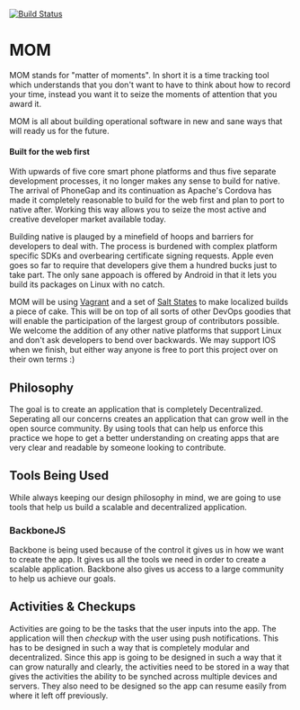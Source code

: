 [![Build Status](https://travis-ci.org/openops/mom.svg?branch=master)](https://travis-ci.org/openops/mom)

MOM
===

MOM stands for "matter of moments". In short it is a time tracking tool which
understands that you don't want to have to think about how to record your time,
instead you want it to seize the moments of attention that you award it.

MOM is all about building operational software in new and sane ways that will
ready us for the future.

#### Built for the web first

With upwards of five core smart phone platforms and thus five separate
development processes, it no longer makes any sense to build for native. The
arrival of PhoneGap and its continuation as Apache's Cordova has made it
completely reasonable to build for the web first and plan to port to native
after. Working this way allows you to seize the most active and creative
developer market available today.

Building native is plauged by a minefield of hoops and barriers for developers
to deal with. The process is burdened with complex platform specific SDKs and
overbearing certificate signing requests. Apple even goes so far to require
that developers give them a hundred bucks just to take part. The only sane
appoach is offered by Android in that it lets you build its packages on Linux
with no catch.

MOM will be using [Vagrant](http://vagrantup.com) and a set of
[Salt States](https://github.com/stackstrap/stackstrap-salt) to make localized
builds a piece of cake. This will be on top of all sorts of other DevOps
goodies that will enable the participation of the largest group of contributors
possible. We welcome the addition of any other native platforms that support
Linux and don't ask developers to bend over backwards. We may support IOS when
we finish, but either way anyone is free to port this project over on their own
terms :)

## Philosophy

The goal is to create an application that is completely Decentralized. 
Seperating all our concerns creates an application that
can grow well in the open source community. By using tools that can help us enforce this practice we hope to get a 
better understanding on creating apps that are very clear and readable by someone looking to contribute.

## Tools Being Used

While always keeping our design philosophy in mind, we are going to use tools that help us build a scalable and 
decentralized application.

### BackboneJS

Backbone is being used because of the control it gives us in how we want to create the app. 
It gives us all the tools we need in order to create a scalable application. 
Backbone also gives us access to a large community to help us achieve our goals.

## Activities & Checkups

Activities are going to be the tasks that the user inputs into the app. The application will then *checkup* 
with the user using push notifications. This has to be designed in such a way that is completely modular and decentralized. Since this app is going to be designed in such a way that it can 
grow naturally and clearly, the activities need to be stored in a way that gives the activities the ability to be synched 
across multiple devices and servers. They also need to be designed so the app can resume easily from where it left off
previously.
